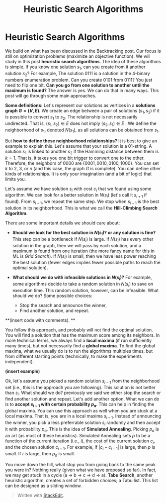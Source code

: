 ﻿---
layout: post
title: Heuristic Search Algorithms
categories: algorithms
keywords: algorithms
---


# Heuristic Search Algorithms

We build on what has been discussed in the Backtracking post. Our focus is still on optimization problems (maximize an objective function). We will study in this post **heuristic search algorithms**. The idea of these algorithms is simple.  If you know one solution $s_1$, can you create from it another solution $s_2$?  For example, The solution 0111 is a solution in the 4-binary numbers enumeration problem. Can you create 0101 from 0111? You just need to flip one bit.  **Can you go from one solution to another until the maximum is found?** The answer is yes. We can do that in many ways. This post will go through some main approaches. 

**Some definitions:** Let's represent our solutions as vertices in a **solutions graph $G = (V,E)$**.  We create an edge between a pair of solutions $(s_1, s_2)$ if it is possible to convert $s_1$ to $s_2$. The relationship is not necessarily undirected. That is, $(s_1,  s_2) \in E$ does not imply $(s_2, s_1) \in E$ .  We define the neighborhood of $s_1$, denoted $N(s_1)$, as all solutions can be obtained from $s_1$.  

But **how to define these neighborhood relationships?** It is best to give an example to explain this. Let's assume that your solution is a 01-string. A solution $s_1$ is linked to another $s_2$ if the Hamming distance between them is $k=1$. That is, it takes you one bit trigger to convert one to the other.  Therefore, the neighbors of 0000 are $\{0001, 0010, 0100, 1000\}$.  You can set $k$ to 2, 3, or $n$ (and this case, the graph $G$ is complete). You can define other kinds of relationships. It is only your imagination (and a bit of logic) that limits you. 

Let's assume we have solution $s_i$ with cost $c_i$ that we found using some algorithm.  We can look for a better solution in $N(s_i)$ (let's call it $s_{i+1}$ if found). From $s_{i+1}$, we repeat the same step. We stop when $s_{i+1}$ is the best solution in its neighborhood.  This is what we call the **Hill-Climbing Search Algorithm**. 

There are some important details we should care about:

 - **Should we look for the best solution in $N(s_i)$? or any solution is fine?** This step can be a bottleneck if $N(s_i)$ is large. If $N(s_i)$ has every other solution in the graph, then we will pass by each solution, and a maximum is found from one iteration (the more fancy name for this in ML is _Grid Search_). If $N(s_i)$ is small, then we have less power reaching the best solution (fewer edges implies fewer possible paths to reach the optimal solution).  

 - **What should we do with infeasible solutions in $N(s_i)$?** For example, some algorithms decide to take a random solution in $N(s_i)$ to save on execution time. This random solution, however, can be infeasible.  What should we do? Some possible choices: 
	 - Stop the search and announce the winner, 
	 - Find another solution, and repeat. 


**(insert code with comments). **

You follow this approach, and probably will not find the optimal solution. You will find a solution that has the maximum score among its neighbors. In more technical terms, we always find a **local maxima** (if run sufficiently many times), but not necessarily find a **global maxima**.   To find the global maxima, what we usually do is to run the algorithms multiples times, but from different starting points (technically, to make the experiments independent). 

**(insert example)**

Ok, let's assume you picked a random solution $s_{i-1}$ from the neighborhood set (i.e., this is the approach you are following).  This solution is not better than $s_i$. What should we do? previously we said we either stop the search or find another solution and repeat.   Let's add another option. What we can do is to **accept $s_{i-1}$ with certain probability $p_a$**.  This can help in finding the global maxima.  You can use this approach as well when you are stuck at a local maxima. That is, you are in a local maxima $s_{i-1}$. Instead of announcing the winner, you pick a less preferrable solution $s_{i}$ randomly and then accept it with probability $p_a$.  This is the idea of **Simulated Annealing**.  Picking $p_a$ is an art (as most of these heuristics). Simulated Annealing sets $p$ to be a function of the current iteration (i.e., $i$), the cost of the current solution $c_i$, and the chosen solution $c_{i+1}$.  For example, if $|c_{i} - c_{i-1}|$ is large, then $p$ is small. If $i$ is large, then $p_a$ is small. 


You move down the hill, what stop you from going back to the same peak you were in? Nothing really (given what we have proposed so far). In fact, we may get stuck in a cycle (a $\rightarrow$ b $\rightarrow$ c $\rightarrow$ d $\rightarrow$ a).  **Tabu Search**, another heuristic algorithm, creates a set of forbidden choices; a Tabu list.  This list can be designed as a sliding window. 


> Written with [StackEdit](https://stackedit.io/).
